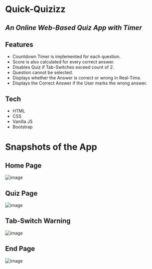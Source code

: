 # Quick-Quizizz
## _An Online Web-Based Quiz App with Timer_

## Features
- Countdown Timer is implemented for each question.
- Score is also calculated for every correct answer.
- Disables Quiz if Tab-Switches exceed count of 2.
- Question cannot be selected.
- Displays whether the Answer is correct or wrong in Real-Time.
- Displays the Correct Answer if the User marks the wrong answer.

## Tech

- HTML
- CSS
- Vanilla JS
- Bootstrap

# Snapshots of the App
## Home Page
![image](https://user-images.githubusercontent.com/89148170/186490841-60376531-e9f8-48e9-a895-18ad53467c2d.png)

## Quiz Page
![image](https://user-images.githubusercontent.com/89148170/186490116-076b1e55-fa3b-4d6f-b66c-dc97cb67044a.png)

## Tab-Switch Warning
![image](https://user-images.githubusercontent.com/89148170/187016206-f1aa8417-a466-43c1-bd17-40176a54cd73.png)

## End Page
![image](https://user-images.githubusercontent.com/89148170/186490336-9fdf2b88-e983-4a17-ad88-63583ce94a35.png)
